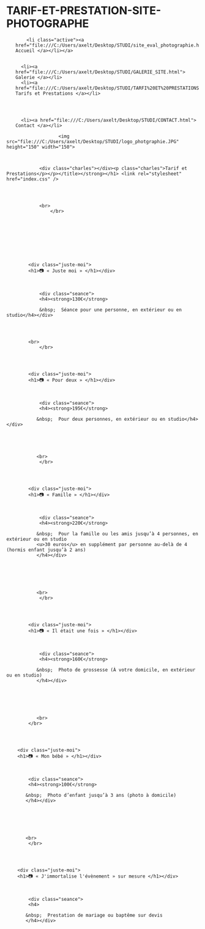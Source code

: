 # TARIF-ET-PRESTATION-SITE-PHOTOGRAPHE
<!doctype html>
<html lang="fr">
    <head >
        <script>
    var BASE_URL = '';
    var require = {
        "baseUrl": ""
    }
</script>
        <meta charset="utf-8"/>
        <link rel="stylesheet" href="index.css"/>
        <style>
            p
            {
                color: rgb(0, 0, 0);
            }
            </style>

<title>Charles Cantin | Tarif</title>













<div id="menu">
    <ul id="onglets">
        
        <li class="active"><a href="file:///C:/Users/axelt/Desktop/STUDI/site_eval_photographie.html"> Accueil </a></li></a>
        

      <li><a href="file:///C:/Users/axelt/Desktop/STUDI/GALERIE_SITE.html"> Galerie </a></li>
      <li><a href="file:///C:/Users/axelt/Desktop/STUDI/TARFI%20ET%20PRESTATIONS.HTML"> Tarifs et Prestations </a></li>
    


      
      <li><a href="file:///C:/Users/axelt/Desktop/STUDI/CONTACT.html"> Contact </a></li>
      
  </div>


  <div class="prefooter-block">     
            <div class="icon-footer"> <i class="icon-flat-cart"></i>  </div>
            <p class="prefooter-block-subtitle">
                       </p>
                       
                       


                       <img src="file:///C:/Users/axelt/Desktop/STUDI/logo_photgraphie.JPG" height="150" width="150">
                

                
                <div class="charles"></div><p class="charles">Tarif et Prestations</p></p></title></strong></h1> <link rel="stylesheet" href="index.css" />




                <br>
                    </br>

                







            <div class="juste-moi">
            <h1>📷 « Juste moi » </h1></div>
                
            

                <div class="seance">
                <h4><strong>130€</strong>
                
                &nbsp;  Séance pour une personne, en extérieur ou en studio</h4></div>




            <br>
                </br>




            <div class="juste-moi">
            <h1>📷 « Pour deux » </h1></div>
                        
                    
        
                <div class="seance">
                <h4><strong>195€</strong>
                        
               &nbsp;  Pour deux personnes, en extérieur ou en studio</h4></div>





               <br>
                </br>




            <div class="juste-moi">
            <h1>📷 « Famille » </h1></div>
                        
                    
        
                <div class="seance">
                <h4><strong>220€</strong>
                        
               &nbsp;  Pour la famille ou les amis jusqu’à 4 personnes, en extérieur ou en studio
               <u>30 euros</u> en supplément par personne au-delà de 4 (hormis enfant jusqu’à 2 ans)
               </h4></div>






               <br>
                </br>




            <div class="juste-moi">
            <h1>📷 « Il était une fois » </h1></div>
                        
                    
        
                <div class="seance">
                <h4><strong>160€</strong>
                        
               &nbsp;  Photo de grossesse (À votre domicile, en extérieur ou en studio)
               </h4></div>



               


               <br>
            </br>




        <div class="juste-moi">
        <h1>📷 « Mon bébé » </h1></div>
                    
                
    
            <div class="seance">
            <h4><strong>100€</strong>
                    
           &nbsp;  Photo d’enfant jusqu’à 3 ans (photo à domicile)
           </h4></div>





           
           <br>
            </br>




        <div class="juste-moi">
        <h1>📷 « J'immortalise l'évènement » sur mesure </h1></div>
                    
                
    
            <div class="seance">
            <h4>
                    
           &nbsp;  Prestation de mariage ou baptême sur devis
           </h4></div>
